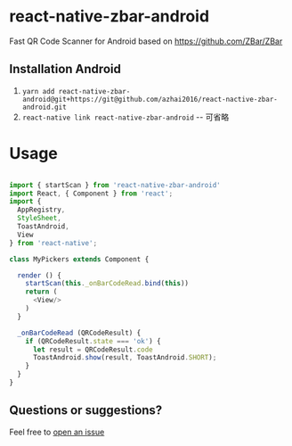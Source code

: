 
# react-native-zbar-android

Fast QR Code Scanner for Android based on https://github.com/ZBar/ZBar

## Installation Android
1. `yarn add react-native-zbar-android@git+https://git@github.com/azhai2016/react-nactive-zbar-android.git`
2. `react-native link react-native-zbar-android`  -- 可省略

# Usage

```js

import { startScan } from 'react-native-zbar-android'
import React, { Component } from 'react';
import {
  AppRegistry,
  StyleSheet,
  ToastAndroid,
  View
} from 'react-native';

class MyPickers extends Component {

  render () {
    startScan(this._onBarCodeRead.bind(this))
    return (
      <View/>
    )
  }

  _onBarCodeRead (QRCodeResult) {
    if (QRCodeResult.state === 'ok') {
      let result = QRCodeResult.code
      ToastAndroid.show(result, ToastAndroid.SHORT);
    }
  }
}

```

## Questions or suggestions?

Feel free to [open an issue](https://github.com/azhai2016/react-native-zbar-android/issues)
